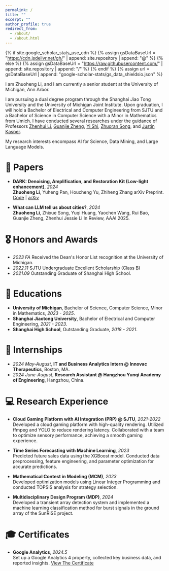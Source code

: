 ```yaml
---
permalink: /
title: ""
excerpt: ""
author_profile: true
redirect_from: 
  - /about/
  - /about.html
---
```


{% if site.google_scholar_stats_use_cdn %}
{% assign gsDataBaseUrl = "https://cdn.jsdelivr.net/gh/" | append: site.repository | append: "@" %}
{% else %}
{% assign gsDataBaseUrl = "https://raw.githubusercontent.com/" | append: site.repository | append: "/" %}
{% endif %}
{% assign url = gsDataBaseUrl | append: "google-scholar-stats/gs_data_shieldsio.json" %}

<span class='anchor' id='about-me'></span>

I am Zhuoheng Li, and I am currently a senior student at the University of Michigan, Ann Arbor.

I am pursuing a dual degree program through the Shanghai Jiao Tong University and the University of Michigan Joint Institute. Upon graduation, I will hold a Bachelor of Electrical and Computer Engineering from SJTU and a Bachelor of Science in Computer Science with a Minor in Mathematics from Umich. I have conducted several researches under the guidance of Professors [Zhenhui Li](https://jessielzh.com), [Guanjie Zheng](https://jhc.sjtu.edu.cn/~gjzheng/), [Yi Shi](https://yishi.sjtu.edu.cn), [Zhuoran Song](https://songzhuoran.github.io), and [Justin Kasper](https://clasp.engin.umich.edu/people/kasper-justin-c/).

My research interests encompass AI for Science, Data Mining, and Large Language Models.


# 📝 Papers 

- **DARK: Denoising, Amplification, and Restoration Kit (Low-light enhancement)**, *2024*  
  **Zhuoheng Li**, Yuheng Pan, Houcheng Yu, Zhiheng Zhang
  arXiv Preprint.
  [Code](https://github.com/zhliOvO/dark) | [arXiv](https://arxiv.org/abs/2405.12891)

- **What can LLM tell us about cities?**, *2024*  
  **Zhuoheng Li**, Zhixue Song, Yuqi Huang, Yaochen Wang, Rui Bao, Guanjie Zheng, Zhenhui Jessie Li
  In Review, AAAI 2025.

# 🎖 Honors and Awards
- *2023 FA* Received the Dean's Honor List recognition at the University of Michigan.
- *2022.11* SJTU Undergraduate Excellent Scholarship (Class B)
- *2021.09* Outstanding Graduate of Shanghai High School.

# 📖 Educations
- **University of Michigan**, Bachelor of Science, Computer Science, Minor in Mathematics, *2023 - 2025*.  
- **Shanghai Jiaotong University**, Bachelor of Electrical and Computer Engineering, *2021 - 2023*.
- **Shanghai High School**, Outstanding Graduate, *2018 - 2021*.

# 💼 Internships
- *2024 May-August*, **IT and Business Analytics Intern @ Innovac Therapeutics**, Boston, MA.
- *2024 June-August*, **Research Assistant @ Hangzhou Yunqi Academy of Engineering**, Hangzhou, China.

# 💻 Research Experience
- **Cloud Gaming Platform with AI Integration (PRP) @ SJTU**, *2021-2022*  
  Developed a cloud gaming platform with high-quality rendering. Utilized ffmpeg and YOLO to reduce rendering latency. Collaborated with a team to optimize sensory performance, achieving a smooth gaming experience.

- **Time Series Forecasting with Machine Learning**, *2023*  
  Predicted future sales data using the XGBoost model. Conducted data preprocessing, feature engineering, and parameter optimization for accurate predictions.

- **Mathematical Contest in Modeling (MCM)**, *2023*  
  Developed optimization models using Linear Integer Programming and conducted TOPSIS analysis for strategy selection.

- **Multidisciplinary Design Program (MDP)**, *2024*  
  Developed a transient array detection system and implemented a machine learning classification method for burst signals in the ground array of the SunRISE project.


# 🎓 Certificates
- **Google Analytics**, *2024.5*  
  Set up a Google Analytics 4 property, collected key business data, and reported insights. [View The Certificate](src/Google_Analytics_Certificate.pdf)

